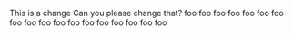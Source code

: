 This is a change
Can you please change that?
foo
foo
foo
foo
foo
foo
foo
foo
foo
foo
foo
foo
foo
foo
foo
foo
foo
foo
